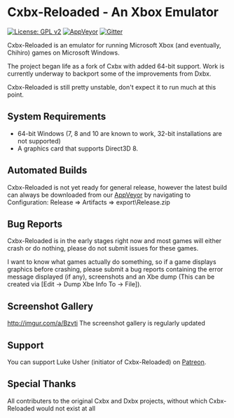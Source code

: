 # Cxbx-Reloaded - An Xbox Emulator 
[![License: GPL v2](https://img.shields.io/badge/License-GPL%20v2-blue.svg)](https://img.shields.io/badge/License-GPL%20v2-blue.svg)
[![AppVeyor](https://ci.appveyor.com/api/projects/status/iao43irxl3umbp33?svg=true)](https://ci.appveyor.com/project/SoullessSentinel/cxbx-reloaded)
[![Gitter](https://badges.gitter.im/gitterHQ/gitter.svg)](https://gitter.im/Cxbx-Reloaded/Lobby)

Cxbx-Reloaded is an emulator for running Microsoft Xbox (and eventually, Chihiro) games on Microsoft Windows.

The project began life as a fork of Cxbx with added 64-bit support. Work is currently underway to backport some of the improvements from Dxbx.

Cxbx-Reloaded is still pretty unstable, don't expect it to run much at this point.

## System Requirements
  * 64-bit Windows (7, 8 and 10 are known to work, 32-bit installations are not supported)
  * A graphics card that supports Direct3D 8.

## Automated Builds
Cxbx-Reloaded is not yet ready for general release, however the latest build can always be downloaded from our [AppVeyor](https://ci.appveyor.com/project/SoullessSentinel/cxbx-reloaded/branch/master) by navigating to Configuration: Release => Artifacts => export\Release.zip

## Bug Reports
Cxbx-Reloaded is in the early stages right now and most games will either crash or do nothing, please do not submit issues for these games. 

I want to know what games actually do something, so if a game displays graphics before crashing, please submit a bug reports containing the error message displayed (if any), screenshots and an Xbe dump (This can be created via [Edit -> Dump Xbe Info To -> File]).

## Screenshot Gallery
http://imgur.com/a/Bzvti
The screenshot gallery is regularly updated

## Support
You can support Luke Usher (initiator of Cxbx-Reloaded) on [Patreon](https://www.patreon.com/LukeUsher).

## Special Thanks
All contributers to the original Cxbx and Dxbx projects, without which Cxbx-Reloaded would not exist at all
